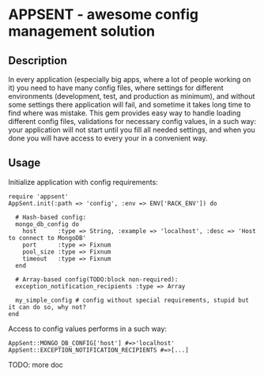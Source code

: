 APPSENT - awesome config management solution
============================================

Description
-----------

In every application (especially big apps, where a lot of people working on it) you need
to have many config files, where settings for different environments (development, test, and production as minimum),
and without some settings there application will fail, and sometime it takes long time to find  where was mistake.
This gem provides easy way to handle loading different config files, validations for necessary config values, in a such way:
your application will not start until you fill all needed settings, and when you done you will have access to every your in a convenient way.

Usage
-----

Initialize application with config requirements:

	require 'appsent'
	AppSent.init(:path => 'config', :env => ENV['RACK_ENV']) do

	  # Hash-based config:
	  mongo_db_config do
	    host      :type => String, :example => 'localhost', :desc => 'Host to connect to MongoDB'
	    port      :type => Fixnum
	    pool_size :type => Fixnum
	    timeout   :type => Fixnum
	  end

	  # Array-based config(TODO:block non-required):
	  exception_notification_recipients :type => Array

	  my_simple_config # config without special requirements, stupid but it can do so, why not?
	end

Access to config values performs in a such way:

	AppSent::MONGO_DB_CONFIG['host'] #=>'localhost'
	AppSent::EXCEPTION_NOTIFICATION_RECIPIENTS #=>[...]

TODO: more doc
